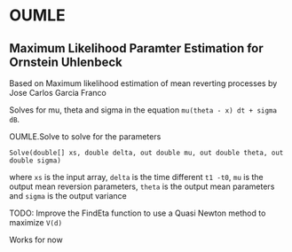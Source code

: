 # OUMLE
## Maximum Likelihood Paramter Estimation for Ornstein Uhlenbeck

Based on Maximum likelihood estimation of mean reverting processes by Jose Carlos Garcia Franco

Solves for mu, theta and sigma in the equation `mu(theta - x) dt + sigma dB`.

OUMLE.Solve to solve for the parameters

```
Solve(double[] xs, double delta, out double mu, out double theta, out double sigma)
```

where `xs` is the input array, `delta` is the time different `t1 -t0`, `mu` is the output mean reversion parameters, `theta` is the output mean parameters and `sigma` is the output variance

TODO: Improve the FindEta function to use a Quasi Newton method to maximize `V(d)`

Works for now
